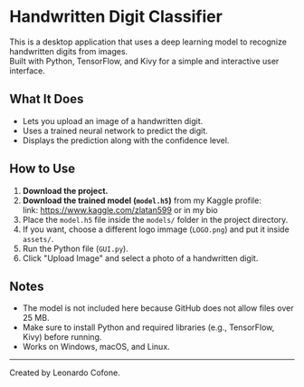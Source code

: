 # Handwritten Digit Classifier

This is a desktop application that uses a deep learning model to recognize handwritten digits from images.  
Built with Python, TensorFlow, and Kivy for a simple and interactive user interface.

## What It Does

- Lets you upload an image of a handwritten digit.
- Uses a trained neural network to predict the digit.
- Displays the prediction along with the confidence level.

## How to Use

1. **Download the project.**
2. **Download the trained model (`model.h5`)** from my Kaggle profile:  
   link: https://www.kaggle.com/zlatan599 or in my bio
3. Place the `model.h5` file inside the `models/` folder in the project directory.
4. If you want, choose a different logo immage (`LOGO.png`) and put it inside `assets/`.
5. Run the Python file (`GUI.py`).
6. Click "Upload Image" and select a photo of a handwritten digit.

## Notes

- The model is not included here because GitHub does not allow files over 25 MB.
- Make sure to install Python and required libraries (e.g., TensorFlow, Kivy) before running.
- Works on Windows, macOS, and Linux.

---

Created by Leonardo Cofone.
